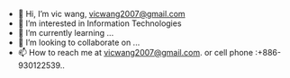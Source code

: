 - 👋 Hi, I’m vic wang, vicwang2007@gmail.com
- 👀 I’m interested in Information Technologies
- 🌱 I’m currently learning ...
- 💞️ I’m looking to collaborate on ...
- 📫 How to reach me at vicwang2007@gmail.com. or cell phone :+886-930122539..

<!---
vicwang2007/vicwang2007 is a ✨ special ✨ repository because its `README.md` (this file) appears on your GitHub profile.
You can click the Preview link to take a look at your changes.
--->
